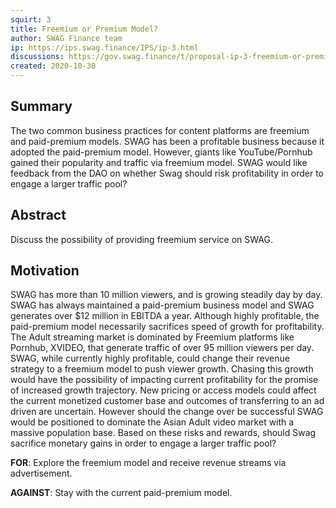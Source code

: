 ```yaml
---
squirt: 3
title: Freemium or Premium Model?
author: SWAG Finance team
ip: https://ips.swag.finance/IPS/ip-3.html
discussions: https://gov.swag.finance/t/proposal-ip-3-freemium-or-premium-model/45
created: 2020-10-30
---
```


## Summary
The two common business practices for content platforms are freemium and paid-premium models. SWAG has been a profitable business because it adopted the paid-premium model. However, giants like YouTube/Pornhub gained their popularity and traffic via freemium model. SWAG would like feedback from the DAO on whether Swag should risk profitability in order to engage a larger traffic pool?

## Abstract
Discuss the possibility of providing freemium service on SWAG.

## Motivation
SWAG has more than 10 million viewers, and is growing steadily day by day. SWAG has always maintained a paid-premium business model and SWAG generates over $12 million in EBITDA a year. Although highly profitable, the paid-premium model necessarily sacrifices speed of growth for profitability. The Adult streaming market is dominated by Freemium platforms like Pornhub, XVIDEO, that generate traffic of over 95 million viewers per day. SWAG, while currently highly profitable, could change their revenue strategy to a freemium model to push viewer growth. Chasing this growth would have the possibility of impacting current profitability for the promise of increased growth trajectory. New pricing or access models could affect the current monetized customer base and outcomes of transferring to an ad driven are uncertain. However should the change over be successful SWAG would be positioned to dominate the Asian Adult video market with a massive population base. Based on these risks and rewards, should Swag sacrifice monetary gains in order to engage a larger traffic pool?

**FOR**: Explore the freemium model and receive revenue streams via advertisement.

**AGAINST**: Stay with the current paid-premium model.